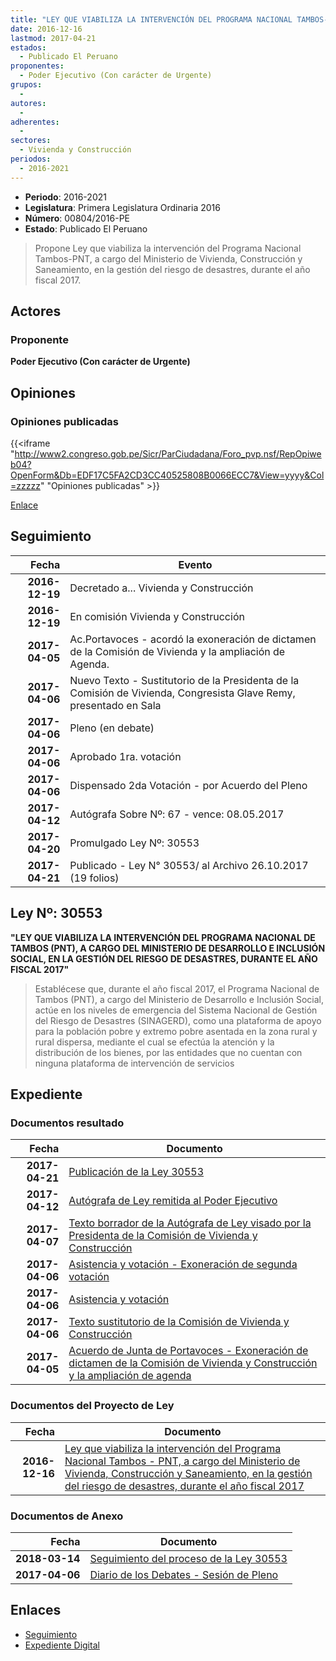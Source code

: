 ```yaml
---
title: "LEY QUE VIABILIZA LA INTERVENCIÓN DEL PROGRAMA NACIONAL TAMBOS-PNT, A CARGO DEL MINISTERIO DE VIVIENDA, CONSTRUCCIÓN Y SANEAMIENTO, EN LA GESTIÓN DEL RIESGO DE DESASTRES, DURANTE EL AÑO FISCAL 2017"
date: 2016-12-16
lastmod: 2017-04-21
estados: 
  - Publicado El Peruano
proponentes: 
  - Poder Ejecutivo (Con carácter de Urgente)
grupos: 
  - 
autores: 
  - 
adherentes: 
  - 
sectores: 
  - Vivienda y Construcción
periodos: 
  - 2016-2021
---
```


- **Periodo**: 2016-2021
- **Legislatura**: Primera Legislatura Ordinaria 2016
- **Número**: 00804/2016-PE
- **Estado**: Publicado El Peruano

> Propone Ley que viabiliza la intervención del Programa Nacional Tambos-PNT, a cargo del Ministerio de Vivienda, Construcción y Saneamiento, en la gestión del riesgo de desastres, durante el año fiscal 2017.


## Actores

### Proponente

**Poder Ejecutivo (Con carácter de Urgente)**


## Opiniones

### Opiniones publicadas

{{<iframe "http://www2.congreso.gob.pe/Sicr/ParCiudadana/Foro_pvp.nsf/RepOpiweb04?OpenForm&Db=EDF17C5FA2CD3CC40525808B0066ECC7&View=yyyy&Col=zzzzz" "Opiniones publicadas" >}}

[Enlace](http://www2.congreso.gob.pe/Sicr/ParCiudadana/Foro_pvp.nsf/RepOpiweb04?OpenForm&Db=EDF17C5FA2CD3CC40525808B0066ECC7&View=yyyy&Col=zzzzz)

## Seguimiento

| Fecha | Evento |
|------:|--------|
| **2016-12-19** | Decretado a... Vivienda y Construcción|
| **2016-12-19** | En comisión Vivienda y Construcción|
| **2017-04-05** | Ac.Portavoces - acordó la exoneración de dictamen de la Comisión de Vivienda y la ampliación de Agenda.|
| **2017-04-06** | Nuevo Texto - Sustitutorio de la Presidenta de la Comisión de Vivienda, Congresista Glave Remy, presentado en Sala|
| **2017-04-06** | Pleno (en debate)|
| **2017-04-06** | Aprobado 1ra. votación|
| **2017-04-06** | Dispensado 2da Votación - por Acuerdo del Pleno|
| **2017-04-12** | Autógrafa Sobre Nº: 67 - vence: 08.05.2017|
| **2017-04-20** | Promulgado Ley Nº: 30553|
| **2017-04-21** | Publicado - Ley N° 30553/ al Archivo 26.10.2017 (19 folios)|

## Ley Nº: 30553

**"LEY QUE VIABILIZA LA INTERVENCIÓN DEL PROGRAMA NACIONAL DE TAMBOS (PNT), A CARGO DEL MINISTERIO DE DESARROLLO E INCLUSIÓN SOCIAL, EN LA GESTIÓN DEL RIESGO DE DESASTRES, DURANTE EL AÑO FISCAL 2017"**

> Establécese que, durante el año fiscal 2017, el Programa Nacional de Tambos (PNT), a cargo del Ministerio de Desarrollo e Inclusión Social, actúe en los niveles de emergencia del Sistema Nacional de Gestión del Riesgo de Desastres (SINAGERD), como una plataforma de apoyo para la población pobre y extremo pobre asentada en la zona rural y rural dispersa, mediante el cual se efectúa la atención y la distribución de los bienes, por las entidades que no cuentan con ninguna plataforma de intervención de servicios


## Expediente


### Documentos resultado

| Fecha | Documento |
|------:|--------|
| **2017-04-21** | [Publicación de la Ley 30553](http://www.leyes.congreso.gob.pe/Documentos/2016_2021/ADLP/Normas_Legales/30553-LEY.pdf) |
| **2017-04-12** | [Autógrafa de Ley remitida al Poder Ejecutivo](http://www.leyes.congreso.gob.pe/Documentos/2016_2021/Autografas/Ley_y_de_Resolucion_Legislativa/AU0080420170412.PDF) |
| **2017-04-07** | [Texto borrador de la Autógrafa de Ley visado por la Presidenta de la Comisión de Vivienda y Construcción](http://www.leyes.congreso.gob.pe/Documentos/2016_2021/Texto_Borrador_de_Autografa/BAU0080420170407.PDF) |
| **2017-04-06** | [Asistencia y votación - Exoneración de segunda votación](http://www.leyes.congreso.gob.pe/Documentos/2016_2021/Asistencia_y_Votacion/Proyectos_de_Ley/Exoneracion_de_Segunda_Votacion/ESV0080420170406.PDF) |
| **2017-04-06** | [Asistencia y votación](http://www.leyes.congreso.gob.pe/Documentos/2016_2021/Asistencia_y_Votacion/Proyectos_de_Ley/AV0080420170406.PDF) |
| **2017-04-06** | [Texto sustitutorio de la Comisión de Vivienda y Construcción](http://www.leyes.congreso.gob.pe/Documentos/2016_2021/Texto_Sustitutorio/Proyectos_de_Ley/TS0080420170406.pdf) |
| **2017-04-05** | [Acuerdo de Junta de Portavoces - Exoneración de dictamen de la Comisión de Vivienda y Construcción y la ampliación de agenda](http://www.leyes.congreso.gob.pe/Documentos/2016_2021/Acuerdos/Junta_Portavoces/AJP0080420170405.PDF) |

### Documentos del Proyecto de Ley

| Fecha | Documento |
|------:|--------|
| **2016-12-16** | [Ley que viabiliza la intervención del Programa Nacional Tambos - PNT, a cargo del Ministerio de Vivienda, Construcción y Saneamiento, en la gestión del riesgo de desastres, durante el año fiscal 2017](http://www.leyes.congreso.gob.pe/Documentos/2016_2021/Proyectos_de_Ley_y_de_Resoluciones_Legislativas/PL0080420161216..pdf) |

### Documentos de Anexo

| Fecha | Documento |
|------:|--------|
| **2018-03-14** | [Seguimiento del proceso de la Ley 30553](http://www.leyes.congreso.gob.pe/Documentos/2016_2021/Seguimiento_de_Proyectos_de_Ley/00804PL_20180314.pdf) |
| **2017-04-06** | [Diario de los Debates - Sesión de Pleno](http://www2.congreso.gob.pe/Sicr/DiarioDebates/Publicad.nsf/SesionesPleno/05256D6E0073DFE9052580FB000716AD/$FILE/SLO-2016-4.pdf) |

## Enlaces 

- [Seguimiento](http://www2.congreso.gob.pe/Sicr/TraDocEstProc/CLProLey2016.nsf/f7fff46988ca05b1052578e100829cc7/85d51e169adf163e0525808b006e70ac?OpenDocument)
- [Expediente Digital](http://www2.congreso.gob.pe/Sicr/TraDocEstProc/CLProLey2016.nsf/f7fff46988ca05b1052578e100829cc7/85d51e169adf163e0525808b006e70ac?OpenDocument&Click=05257FB7005EB655.eb71d0cf91d8294e05256cdf006b5706/$Body/0.1C6C)
